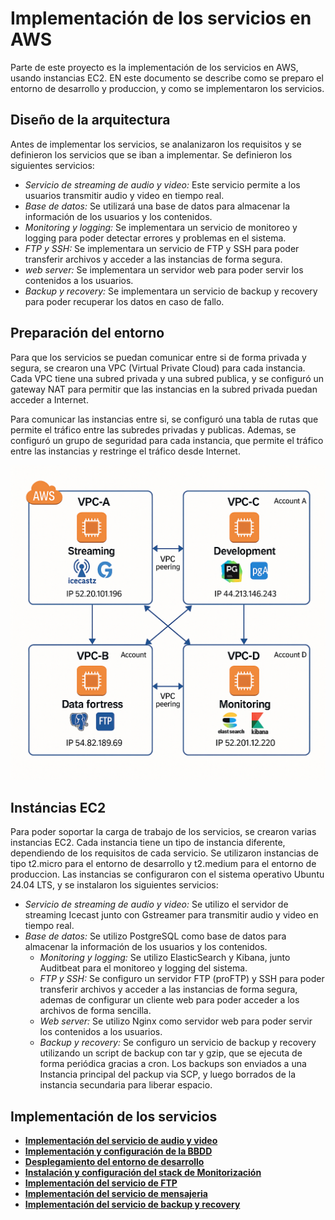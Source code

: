 # Implementación de los servicios en AWS

Parte de este proyecto es la implementación de los servicios en AWS, usando instancias EC2. EN este documento se describe como se preparo el entorno de desarrollo y produccion, y como se implementaron los servicios.

## Diseño de la arquitectura

Antes de implementar los servicios, se analanizaron los requisitos y se definieron los servicios que se iban a implementar. Se definieron los siguientes servicios:

- *Servicio de streaming de audio y video:* Este servicio permite a los usuarios transmitir audio y video en tiempo real.
- *Base de datos:* Se utilizará una base de datos para almacenar la información de los usuarios y los contenidos.
- *Monitoring y logging:* Se implementara un servicio de monitoreo y logging para poder detectar errores y problemas en el sistema.
- *FTP y SSH:* Se implementara un servicio de FTP y SSH para poder transferir archivos y acceder a las instancias de forma segura.
- *web server:* Se implementara un servidor web para poder servir los contenidos a los usuarios.
- *Backup y recovery:* Se implementara un servicio de backup y recovery para poder recuperar los datos en caso de fallo.

## Preparación del entorno

Para que los servicios se puedan comunicar entre si de forma privada y segura, se crearon una VPC (Virtual Private Cloud) para cada instancia. Cada VPC tiene una subred privada y una subred publica, y se configuró un gateway NAT para
permitir que las instancias en la subred privada puedan acceder a Internet.

Para comunicar las instancias entre si, se configuró una tabla de rutas que permite el tráfico entre las subredes privadas y publicas. Ademas, se configuró un grupo de seguridad para cada instancia, que permite el tráfico entre las instancias y restringe el tráfico desde Internet.

![aws.png](./aws.png)

## Instáncias EC2

Para poder soportar la carga de trabajo de los servicios, se crearon varias instancias EC2. Cada instancia tiene un tipo de instancia diferente, dependiendo de los requisitos de cada servicio. Se utilizaron instancias de tipo t2.micro para el entorno de desarrollo y t2.medium para el entorno de produccion.
Las instancias se configuraron con el sistema operativo Ubuntu 24.04 LTS, y se instalaron los siguientes servicios:

- *Servicio de streaming de audio y video:* Se utilizo el servidor de streaming Icecast junto con Gstreamer para transmitir audio y video en tiempo real.
- *Base de datos:* Se utilizo PostgreSQL como base de datos para almacenar la información de los usuarios y los contenidos.
  - *Monitoring y logging:* Se utilizo ElasticSearch y Kibana, junto Auditbeat para el monitoreo y logging del sistema.
  - *FTP y SSH:* Se configuro un servidor FTP (proFTP) y SSH para poder transferir archivos y acceder a las instancias de forma segura, ademas de configurar un cliente web para poder acceder a los archivos de forma sencilla.
  - *Web server:* Se utilizo Nginx como servidor web para poder servir los contenidos a los usuarios.
  - *Backup y recovery:* Se configuro un servicio de backup y recovery utilizando un script de backup con tar y gzip, que se ejecuta de forma periódica gracias a cron. Los backups son enviados a una Instancia principal del packup via SCP, y luego borrados de la instancia secundaria para liberar espacio. 

## Implementación de los servicios

- **[Implementación del servicio de audio y video](./02_implementacion/02.2_documentacion_tecnica/02.2.1_streaming.md)**
- **[Implementación y configuración de la BBDD](docs/02_implementacion/02.2_documentacion_tecnica/02.2.2_bbdd.md)**
- **[Desplegamiento del entorno de desarrollo](docs/02_implementacion/02.2_documentacion_tecnica/02.2.3_web.md)**
- **[Instalación y configuración del stack de Monitorización](docs/02_implementacion/02.2_documentacion_tecnica/02.2.4_elk.md)**
- **[Implementación del servicio de FTP](docs/02_implementacion/02.2_documentacion_tecnica/02.2.5_ftp.md)**
- **[Implementación del servicio de mensajeria](docs/02_implementacion/02.2_documentacion_tecnica/02.2.6_msg.md)**
- **[Implementación del servicio de backup y recovery](docs/02_implementacion/02.2_documentacion_tecnica/02.2.7_backup.md)**


